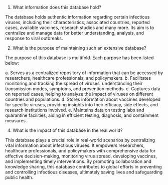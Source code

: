 1. What information does this database hold?

The database holds authentic information regarding certain infectious viruses, including their characteristics, associated countries, reported cases, available vaccines, research studies and many more. Its aim is to centralize and manage data for better understanding, analysis, and response to viral outbreaks. 

2. What is the purpose of maintaining such an extensive database? 

The purpose of this database is multifold. Each purpose has been listed below: 

a. Serves as a centralized repository of information that can be accessed by researchers, healthcare professionals, and policymakers.
b. Facilitates monitoring and tracking the spread of viruses, understanding their transmission modes, symptoms, and prevention methods.
c. Captures data on reported cases, helping to analyze the impact of viruses on different countries and populations.
d. Stores information about vaccines developed for specific viruses, providing insights into their efficacy, side effects, and research institutions involved. 
e. Maintains data on testing labs and quarantine facilities, aiding in efficient testing, diagnosis, and containment measures.

4. What is the impact of this database in the real world?

This database plays a crucial role in real-world scenarios by centralizing vital information about infectious viruses. It empowers researchers, healthcare professionals, and policymakers with comprehensive data for effective decision-making, monitoring virus spread, developing vaccines, and implementing timely interventions. By promoting collaboration and knowledge sharing, this database contributes to global efforts in preventing and controlling infectious diseases, ultimately saving lives and safeguarding public health.

